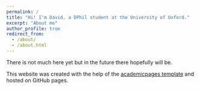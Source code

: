 ```yaml
---
permalink: /
title: "Hi! I'm David, a DPhil student at the University of Oxford."
excerpt: "About me"
author_profile: true
redirect_from: 
  - /about/
  - /about.html
---
```


There is not much here yet but in the future there hopefully will be.

This website was created with the help of the [academicpages template](https://github.com/academicpages/academicpages.github.io) and hosted on GitHub pages. 